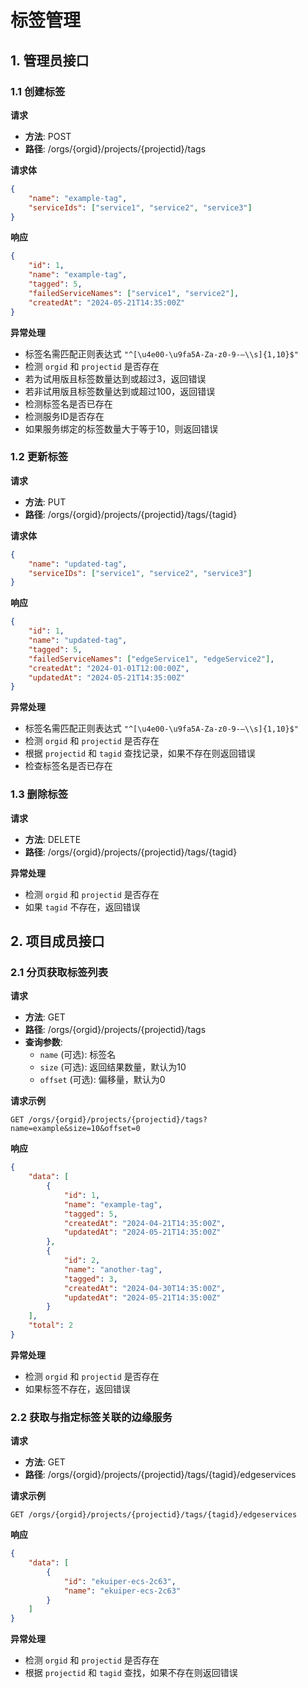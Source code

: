 # 标签管理

## 1. 管理员接口

### 1.1 创建标签

**请求**

- **方法**: POST
- **路径**: /orgs/{orgid}/projects/{projectid}/tags

**请求体**
```json
{
    "name": "example-tag",
    "serviceIds": ["service1", "service2", "service3"]
}
```

**响应**

```json
{
    "id": 1,
    "name": "example-tag",
    "tagged": 5,
    "failedServiceNames": ["service1", "service2"],
    "createdAt": "2024-05-21T14:35:00Z"
}
```

**异常处理**

- 标签名需匹配正则表达式 `"^[\u4e00-\u9fa5A-Za-z0-9-—\\s]{1,10}$"`
- 检测 `orgid` 和 `projectid` 是否存在
- 若为试用版且标签数量达到或超过3，返回错误
- 若非试用版且标签数量达到或超过100，返回错误
- 检测标签名是否已存在
- 检测服务ID是否存在
- 如果服务绑定的标签数量大于等于10，则返回错误

### 1.2 更新标签

**请求**

- **方法**: PUT
- **路径**: /orgs/{orgid}/projects/{projectid}/tags/{tagid}

**请求体**
```json
{
    "name": "updated-tag",
    "serviceIDs": ["service1", "service2", "service3"]
}
```

**响应**

```json
{
    "id": 1,
    "name": "updated-tag",
    "tagged": 5,
    "failedServiceNames": ["edgeService1", "edgeService2"],
    "createdAt": "2024-01-01T12:00:00Z",
    "updatedAt": "2024-05-21T14:35:00Z"
}
```

**异常处理**

- 标签名需匹配正则表达式 `"^[\u4e00-\u9fa5A-Za-z0-9-—\\s]{1,10}$"`
- 检测 `orgid` 和 `projectid` 是否存在
- 根据 `projectid` 和 `tagid` 查找记录，如果不存在则返回错误
- 检查标签名是否已存在

### 1.3 删除标签

**请求**

- **方法**: DELETE
- **路径**: /orgs/{orgid}/projects/{projectid}/tags/{tagid}

**异常处理**

- 检测 `orgid` 和 `projectid` 是否存在
- 如果 `tagid` 不存在，返回错误

## 2. 项目成员接口

### 2.1 分页获取标签列表

**请求**

- **方法**: GET
- **路径**: /orgs/{orgid}/projects/{projectid}/tags
- **查询参数**:
  - `name` (可选): 标签名
  - `size` (可选): 返回结果数量，默认为10
  - `offset` (可选): 偏移量，默认为0

**请求示例**
```
GET /orgs/{orgid}/projects/{projectid}/tags?name=example&size=10&offset=0
```

**响应**

```json
{
    "data": [
        {
            "id": 1,
            "name": "example-tag",
            "tagged": 5,
            "createdAt": "2024-04-21T14:35:00Z",
            "updatedAt": "2024-05-21T14:35:00Z"
        },
        {
            "id": 2,
            "name": "another-tag",
            "tagged": 3,
            "createdAt": "2024-04-30T14:35:00Z",
            "updatedAt": "2024-05-21T14:35:00Z"
        }
    ],
    "total": 2
}
```

**异常处理**

- 检测 `orgid` 和 `projectid` 是否存在
- 如果标签不存在，返回错误

### 2.2 获取与指定标签关联的边缘服务

**请求**

- **方法**: GET
- **路径**: /orgs/{orgid}/projects/{projectid}/tags/{tagid}/edgeservices

**请求示例**
```
GET /orgs/{orgid}/projects/{projectid}/tags/{tagid}/edgeservices
```

**响应**

```json
{
    "data": [
        {
            "id": "ekuiper-ecs-2c63",
            "name": "ekuiper-ecs-2c63"
        }
    ]
}
```

**异常处理**

- 检测 `orgid` 和 `projectid` 是否存在
- 根据 `projectid` 和 `tagid` 查找，如果不存在则返回错误